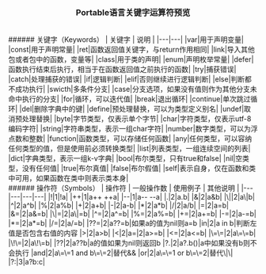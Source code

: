 ### <p style="text-align:center;">Portable语言关键字运算符预览</p>
<br/>
###### 关键字（Keywords）
| 关键字 | 说明 |
|---|---|
|var|用于声明变量|
|const|用于声明常量|
|ret|函数返回值关键字，与return作用相同|
|link|导入其他包或者包中的函数，变量等|
|class|用于类的声明|
|enum|声明枚举常量|
|defer|函数执行结束后执行，相当于在函数返回值之前执行的函数|
|try|捕获错误|
|catch|处理捕获的错误|
|if|逻辑判断|
|elif|否则继续进行逻辑判断|
|else|判断都不成功执行|
|swicth|多条件分支|
|case|分支选项，如果没有值则作为其他分支未命中执行的分支|
|for|循环，可以迭代值|
|break|退出循环|
|continue|单次跳过循环|
|del|删除字典中的键|
|define|预处理替换，可以为类型定义别名|
|undef|取消预处理替换|
|byte|字节类型，仅表示单个字节|
|char|字符类型，仅表示utf-8编码字符|
|string|字符串类型，表示一组char字符|
|number|数字类型，可以为浮点数和整数|
|function|函数类型，可以存储任何函数|
|any|任何类型，可以容纳任何类型的值，但是使用前必须转换类型|
|list|列表类型，一组连续空间的列表|
|dict|字典类型，表示一组k-v字典|
|bool|布尔类型，只有true和false|
|nil|空类型，没有任何值|
|true|布尔真值|
|false|布尔假值|
|self|表示自身，仅在函数和类中可用，如果函数在类中则表示类本身|


<br/>
###### 操作符（Symbols）
| 操作符 | 一般操作数  | 使用例子 | 其他说明 |
|---|---|---|---|
|!|1|!a|
|++|1|a++ ++a|
|--|1|a-- --a|
|.|2|a.b|
|&|2|a&b|
|\||2|a\|b|
|^|2|a^b|
|%|2|a%b|
|+|2|a+b|
|-|2|a-b|
|*|2|a*b|
|/|2|a/b|
|=|2|a=b|
|&=|2|a&=b|
|\|=|2|a\|=b|
|^=|2|a^=b|
|%=|2|a%=b|
|+=|2|a+=b|
|-=|2|a-=b|
|*=|2|a*=b|
|/=|2|a/=b|
|??=|2|a??=b|如果a的值为nil则a=b
|in|2|a in b|判断左值是否包含右值的内容
|>|2|a>b|
|<|2|a<b|
|>=|2|a>=b|
|<=|2|a<=b|
|\=\=|2|a\=\=b|
|\!\=|2|a\!\=b|
|??|2|a??b|a的值如果为nil则返回b
|?.|2|a?.b()|a中如果没有b则不会执行
|and|2|a\=\=1 and b\=\=2|替代&&
|or|2|a\=\=1 or b\=\=2|替代\|\|
|?:|3|a?b:c|
